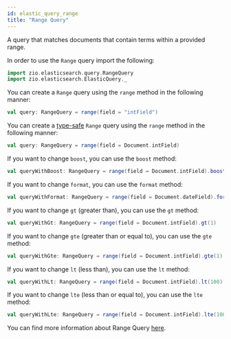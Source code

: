 ```yaml
---
id: elastic_query_range
title: "Range Query"
---
```


A query that matches documents that contain terms within a provided range.

In order to use the `Range` query import the following:
```scala
import zio.elasticsearch.query.RangeQuery
import zio.elasticsearch.ElasticQuery._
```

You can create a `Range` query using the `range` method in the following manner:
```scala
val query: RangeQuery = range(field = "intField")
```

You can create a [type-safe](https://lambdaworks.github.io/zio-elasticsearch/overview/overview_zio_prelude_schema) `Range` query using the `range` method in the following manner:
```scala
val query: RangeQuery = range(field = Document.intField)
```

If you want to change `boost`, you can use the `boost` method:
```scala
val queryWithBoost: RangeQuery = range(field = Document.intField).boost(2.0)
```

If you want to change `format`, you can use the `format` method:
```scala
val queryWithFormat: RangeQuery = range(field = Document.dateField).format("yyyy-MM-dd")
```

If you want to change `gt` (greater than), you can use the `gt` method:
```scala
val queryWithGt: RangeQuery = range(field = Document.intField).gt(1)
```

If you want to change `gte` (greater than or equal to), you can use the `gte` method:
```scala
val queryWithGte: RangeQuery = range(field = Document.intField).gte(1)
```

If you want to change `lt` (less than), you can use the `lt` method:
```scala
val queryWithLt: RangeQuery = range(field = Document.intField).lt(100)
```

If you want to change `lte` (less than or equal to), you can use the `lte` method:
```scala
val queryWithLte: RangeQuery = range(field = Document.intField).lte(100)
```

You can find more information about Range Query [here](https://www.elastic.co/guide/en/elasticsearch/reference/7.17/query-dsl-range-query.html).
